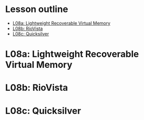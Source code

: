 # Lesson outline
- [L08a: Lightweight Recoverable Virtual Memory](https://github.com/audrey617/CS6210-Advanced-Operating-Systems-Notes/blob/main/L08_Failures%20and%20Recovery.md#l08a-lightweight-recoverable-virtual-memory)
- [L08b: RioVista](https://github.com/audrey617/CS6210-Advanced-Operating-Systems-Notes/blob/main/L08_Failures%20and%20Recovery.md#l08b-riovista)
- [L08c: Quicksilver](https://github.com/audrey617/CS6210-Advanced-Operating-Systems-Notes/blob/main/L08_Failures%20and%20Recovery.md#l08c-quicksilver)


# L08a: Lightweight Recoverable Virtual Memory
        
<!-- <h2></h2>

<p align="center">
   <img src="" alt="drawing" width="500"/>
</p>

<ul>
  <li></li> 
  <li></li> 
  <li></li> 

</ul> -->
# L08b: RioVista
        
<!-- <h2></h2>

<p align="center">
   <img src="" alt="drawing" width="500"/>
</p>

<ul>
  <li></li> 
  <li></li> 
  <li></li> 

</ul> -->
# L08c: Quicksilver
        
<!-- <h2></h2>

<p align="center">
   <img src="" alt="drawing" width="500"/>
</p>

<ul>
  <li></li> 
  <li></li> 
  <li></li> 

</ul> -->
